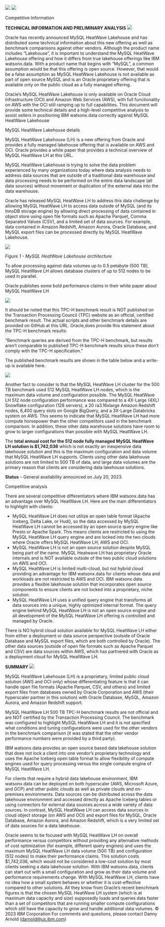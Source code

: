 ﻿![](Aspose.Words.7e736fe1-695b-474e-babd-b9f1061bca77.001.png) ![](Aspose.Words.7e736fe1-695b-474e-babd-b9f1061bca77.002.png)

Competitive Information

**TECHNICAL INFORMATION AND PRELIMINARY ANALYSIS** ![](Aspose.Words.7e736fe1-695b-474e-babd-b9f1061bca77.003.png)

Oracle has recently announced MySQL HeatWave Lakehouse and has distributed some technical information about this new offering as well as benchmark comparisons against other vendors. Although the product name includes “Lakehouse”, it is important to understand the MySQL HeatWave Lakehouse offering and how it differs from true lakehouse offerings like IBM watsonx.data. With a product name that begins with “MySQL”, a common assumption would be that this offering is open source. However, that would be a false assumption as MySQL HeatWave Lakehouse is not available as part of open source MySQL and is an Oracle proprietary offering that is available only on the public cloud as a fully managed offering. 

Oracle’s MySQL HeatWave Lakehouse is only available on Oracle Cloud Infrastructure (OCI) and Amazon Web Services (AWS), with full functionality on AWS with the OCI still ramping up to full capabilities. This document will provide some technical details and a high-level competitive analysis to assist sellers in positioning IBM watsonx.data correctly against MySQL HeatWave Lakehouse 

MySQL HeatWave Lakehouse details

MySQL HeatWave Lakehouse (LH) is a new offering from Oracle and provides a fully managed lakehouse offering that is available on AWS and OCI. Oracle provides a white paper that provides a technical overview of MySQL HeatWave LH at this URL. 

MySQL HeatWave Lakehouse is trying to solve the data problem experienced by many organizations today where data analysis needs to address data sources that are outside of a traditional data warehouse and data processing needs to be performed on the entire data landscape (all data sources) without movement or duplication of the external data into the data warehouse.

Oracle has released MySQL HeatWave LH to address this data challenge by allowing MySQL HeatWave LH to access data outside of MySQL (and its InnoDB storage engine) by allowing direct processing of data contained in object store using open file formats such as Apache Parquet, Comma Separated Values (CSV), and a limited set of data sources. For example, data contained in Amazon Redshift, Amazon Aurora, Oracle Database, and MySQL export files can be processed directly by MySQL HeatWave Lakehouse. 

![](Aspose.Words.7e736fe1-695b-474e-babd-b9f1061bca77.004.jpeg)

*Figure 1 - MySQL HeatWave Lakehouse architecture* 

To allow processing against data volumes up to 0.5 petabyte (500 TB), MySQL HeatWave LH allows database clusters of up to 512 nodes to be used in parallel.

Oracle publishes some bold performance claims in their white paper about MySQL HeatWave LH

![](Aspose.Words.7e736fe1-695b-474e-babd-b9f1061bca77.005.png)

It should be noted that this TPC-H benchmark result is NOT published on the Transaction Processing Council (TPC) website as an official, certified benchmark result. The actual scripts and other benchmark details are provided on GitHub at this URL. Oracle[ ](https://github.com/oracle/heatwave-tpch)does provide this statement about the TPC-H benchmark results:

“Benchmark queries are derived from the TPC-H benchmark, but results aren’t comparable to published TPC-H benchmark results since these don’t comply with the TPC-H specification.” 

The published benchmark results are shown in the table below and a write-up is available here. 

![](Aspose.Words.7e736fe1-695b-474e-babd-b9f1061bca77.006.jpeg)

Another fact to consider is that the MySQL HeatWave LH cluster for the 500 TB benchmark used 512 MySQL HeatWave LH nodes, which is the maximum data volume and configuration possible. The MySQL HeatWave LH 512 node configuration performance was compared to a 4X-Large (4XL) Snowflake configuration (128 servers), a 20 ra3.16xlarge Amazon Redshift nodes, 6,400 query slots on Google BigQuery, and a 3X-Large Databricks system on AWS. This seems to indicate that MySQL HeatWave LH had more compute horsepower than the other competitors used in the benchmark comparison. In addition, these other data warehouse solutions have room to grow to larger configurations than possible with MySQL HeatWave LH.  

The **total annual cost for the 512 node fully managed MySQL HeatWave LH solution is $1,742,036** which is not exactly an inexpensive data lakehouse solution and this is the maximum configuration and data volume that MySQL HeatWave LH supports. Clients using other data lakehouse solutions are not limited to 500 TB of data, and large data volumes are the primary reason that clients are considering data lakehouse solutions.

**Status** –  General availability announced on July 20, 2023.

Competitive analysis 

There are several competitive differentiators where IBM watsonx.data has an advantage over MySQL HeatWave LH. Here are the main differentiators to highlight with clients:

- MySQL HeatWave LH does not utilize an open table format (Apache Iceberg, Delta Lake, or Hudi), so the data accessed by MySQL HeatWave LH cannot be accessed by an open source query engine like Presto or Apache Spark. This means clients are restricted to using the MySQL HeatWave LH query engine and are locked into the two clouds where Oracle offers MySQL HeatWave LH; AWS and OCI. 
- MySQL HeatWave LH is not an open source solution despite MySQL being part of the name. MySQL Heatwave LH has proprietary Oracle internals and is NOT available outside of the two public cloud solutions on AWS and OCI. 
- MySQL HeatWave LH is limited multi-cloud, but not hybrid cloud providing an advantage for IBM watsonx.data for clients whose data and workloads are not restricted to AWS and OCI. IBM watsonx.data provides a flexible lakehouse solution that incorporates open source components to ensure clients are not locked into a proprietary, niche solution.
- MySQL HeatWave LH uses a unified query engine that transforms all data sources into a unique, highly optimized internal format. The query engine behind MySQL HeatWave LH is not an open source engine and all development of the MySQL HeatWave LH offering is controlled and managed by Oracle. 

There is NO hybrid cloud solution available for MySQL HeatWave LH either from either a deployment or data source perspective (outside of Oracle Database and MySQL export files, which are both controlled by Oracle). The other data sources (outside of open file formats such as Apache Parquet and CSV) are data sources within AWS, which has partnered with Oracle as a deployment cloud for MySQL HeatWave LH.

**SUMMARY ![](Aspose.Words.7e736fe1-695b-474e-babd-b9f1061bca77.007.png)**

MySQL HeatWave Lakehouse (LH) is a proprietary, limited public cloud solution (AWS and OCI only) whose differentiating feature is that it can handle open file formats (Apache Parquet, CSV, and others) and limited export files from databases owned by Oracle Corporation and AWS (their hyperscaler partner in this solution) with Oracle Database, MySQL, Amazon Aurora, and Amazon Redshift support.

MySQL HeatWave LH 500 TB TPC-H benchmark results are not official and are NOT certified by the Transaction Processing Council. The benchmark was configured to highlight MySQL HeatWave LH and it is not specified what conditions and tuning configurations were used for the other vendors in the benchmark comparison (it was stated that the other vendor performance numbers were provided by a third party).

IBM watsonx.data provides an open source based data lakehouse solution that does not lock a client into one vendor’s proprietary technology and uses the Apache Iceberg open table format to allow flexibility of compute engines used for query processing versus the single compute engine of MySQL HeatWave LH. 

For clients that require a hybrid data lakehouse environment, IBM watsonx.data can be deployed on both hyperscaler (AWS, Microsoft Azure, and GCP) and other public clouds as well as private clouds and on-premises environments. Data sources can be distributed across the data lakehouse environment and accessed directly as Apache Iceberg tables or using connectors for external data sources across a wide variety of data sources. In contrast, MySQL HeatWave LH can access data sources in cloud object storage (on AWS and OCI) and export files for MySQL, Oracle Database, Amazon Aurora, and Amazon Redshift, which is a very limited set of data sources for a data lakehouse.

Oracle seems to be focused with MySQL HeatWave LH on overall performance versus competitors without providing any alternative methods of cost optimization (for example, different query engines) and uses the maximum MySQL HeatWave LH data volume (500 TB) and configuration (512 nodes) to make their performance claims. This solution costs $1,742,036, which would not be considered a low-cost solution by most clients seeking a data lakehouse solution. With IBM watsonx.data, clients can start out with a small configuration and grow as their data volume and performance requirements change. With MySQL HeatWave LH, clients have no idea how a small system behaves or whether it is cost-effective compared to other solutions. All they know from Oracle’s recent benchmark figures is that the chosen MySQL HeatWave LH system (which is at maximum data capacity and size) supposedly loads and queries data faster than a set of competitors that are running smaller compute configurations which still have the capacity to grow and handle additional data volumes.
© 2023 IBM Corporation  For comments and questions, please contact Danny Arnold (darnold@us.ibm.com)
